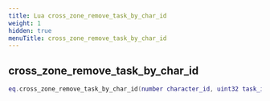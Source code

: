 ```yaml
---
title: Lua cross_zone_remove_task_by_char_id
weight: 1
hidden: true
menuTitle: cross_zone_remove_task_by_char_id
---
```

## cross_zone_remove_task_by_char_id
```lua
eq.cross_zone_remove_task_by_char_id(number character_id, uint32 task_id) -- void
```